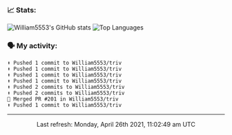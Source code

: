 ### 📈 Stats:
![William5553's GitHub stats](https://github-readme-stats.vercel.app/api?username=william5553&show_icons=true)
![Top Languages](https://github-readme-stats.vercel.app/api/top-langs/?username=william5553&langs_count=10&layout=compact)

### 🗣 My activity:
```
⬆️ Pushed 1 commit to William5553/triv
⬆️ Pushed 1 commit to William5553/triv
⬆️ Pushed 1 commit to William5553/triv
⬆️ Pushed 1 commit to William5553/triv
⬆️ Pushed 2 commits to William5553/triv
⬆️ Pushed 2 commits to William5553/triv
🎉 Merged PR #201 in William5553/triv
⬆️ Pushed 1 commit to William5553/triv
```

------------
<p align="center">Last refresh: Monday, April 26th 2021, 11:02:49 am UTC</p>
